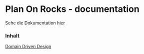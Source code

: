 # Plan On Rocks - documentation
Sehe die Dokumentation [hier](https://eicul04.github.io/PlanOnRocks-documentation/)

### Inhalt
[Domain Driven Design](https://eicul04.github.io/PlanOnRocks-documentation/DDD)
